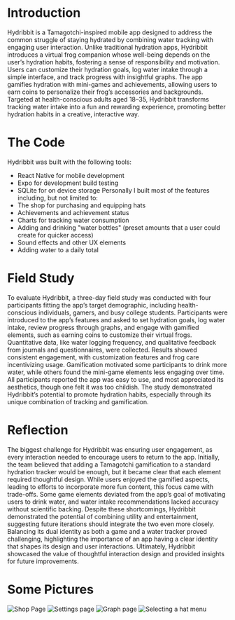 # Introduction
Hydribbit is a Tamagotchi-inspired mobile app designed to address the common struggle of staying hydrated by combining water tracking with engaging user interaction. Unlike traditional hydration apps, Hydribbit introduces a virtual frog companion whose well-being depends on the user’s hydration habits, fostering a sense of responsibility and motivation. Users can customize their hydration goals, log water intake through a simple interface, and track progress with insightful graphs. The app gamifies hydration with mini-games and achievements, allowing users to earn coins to personalize their frog’s accessories and backgrounds. Targeted at health-conscious adults aged 18–35, Hydribbit transforms tracking water intake into a fun and rewarding experience, promoting better hydration habits in a creative, interactive way.
# The Code
Hydribbit was built with the following tools:
+ React Native for mobile development
+ Expo for development build testing
+ SQLite for on device storage
Personally I built most of the features including, but not limited to:
+ The shop for purchasing and equipping hats
+ Achievements and achievement status
+ Charts for tracking water consumption
+ Adding and drinking "water bottles" (preset amounts that a user could create for quicker access)
+ Sound effects and other UX elements
+ Adding water to a daily total
# Field Study
To evaluate Hydribbit, a three-day field study was conducted with four participants fitting the app’s target demographic, including health-conscious individuals, gamers, and busy college students. Participants were introduced to the app’s features and asked to set hydration goals, log water intake, review progress through graphs, and engage with gamified elements, such as earning coins to customize their virtual frogs. Quantitative data, like water logging frequency, and qualitative feedback from journals and questionnaires, were collected. Results showed consistent engagement, with customization features and frog care incentivizing usage. Gamification motivated some participants to drink more water, while others found the mini-game elements less engaging over time. All participants reported the app was easy to use, and most appreciated its aesthetics, though one felt it was too childish. The study demonstrated Hydribbit’s potential to promote hydration habits, especially through its unique combination of tracking and gamification.
# Reflection
The biggest challenge for Hydribbit was ensuring user engagement, as every interaction needed to encourage users to return to the app. Initially, the team believed that adding a Tamagotchi gamification to a standard hydration tracker would be enough, but it became clear that each element required thoughtful design. While users enjoyed the gamified aspects, leading to efforts to incorporate more fun content, this focus came with trade-offs. Some game elements deviated from the app’s goal of motivating users to drink water, and water intake recommendations lacked accuracy without scientific backing. Despite these shortcomings, Hydribbit demonstrated the potential of combining utility and entertainment, suggesting future iterations should integrate the two even more closely. Balancing its dual identity as both a game and a water tracker proved challenging, highlighting the importance of an app having a clear identity that shapes its design and user interactions. Ultimately, Hydribbit showcased the value of thoughtful interaction design and provided insights for future improvements.
# Some Pictures
![Shop Page](/assets/img/Hydribbit/IMG_4535.png)
![Settings page](/assets/img/Hydribbit/IMG_4539.png)
![Graph page](/assets/img/Hydribbit/4545.png)
![Selecting a hat menu](/assets/img/Hydribbit/IMG_4547.png)
